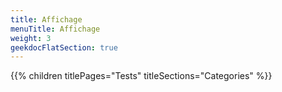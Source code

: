 ```yaml
---
title: Affichage
menuTitle: Affichage
weight: 3 
geekdocFlatSection: true
---
```


{{% children titlePages="Tests" titleSections="Categories" %}}
